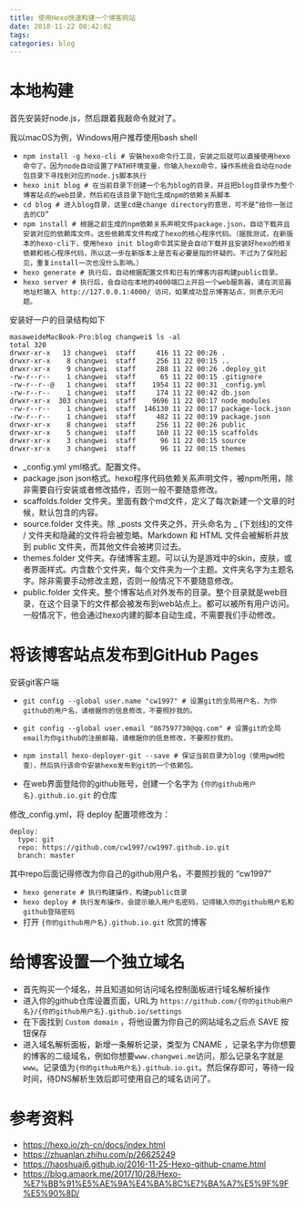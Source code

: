 ```yaml
---
title: 使用Hexo快速构建一个博客网站
date: 2018-11-22 00:42:02
tags: 
categories: blog
---
```


# 本地构建

首先安装好node.js，然后跟着我敲命令就对了。

我以macOS为例，Windows用户推荐使用bash shell

- `npm install -g hexo-cli # 安裝hexo命令行工具，安装之后就可以直接使用hexo命令了。因为node自动设置了PATH环境变量，你输入hexo命令，操作系统会自动在node包目录下寻找到对应的node.js脚本执行`
- `hexo init blog # 在当前目录下创建一个名为blog的目录，并且把blog目录作为整个博客站点的web目录，然后初在该目录下始化生成npm的依赖关系脚本`
- `cd blog # 进入blog目录，这里cd是change directory的意思，可不是“给你一张过去的CD”`
- `npm install # 根据之前生成的npm依赖关系声明文件package.json，自动下载并且安装对应的依赖库文件。这些依赖库文件构成了hexo的核心程序代码。（据我测试，在新版本的hexo-cli下，使用hexo init blog命令其实是会自动下载并且安装好hexo的相关依赖和核心程序代码，所以这一步在新版本上是否有必要是指的怀疑的。不过为了保险起见，重复install一次也没什么影响。）`
- `hexo generate # 执行后，自动根据配置文件和已有的博客内容构建public目录。` 
- `hexo server # 执行后，会自动在本地的4000端口上开启一个web服务器，请在浏览器地址栏输入 http://127.0.0.1:4000/ 访问，如果成功显示博客站点，则表示无问题。` 

安装好一户的目录结构如下

	masaweideMacBook-Pro:blog changwei$ ls -al
	total 320
	drwxr-xr-x   13 changwei  staff     416 11 22 00:26 .
	drwxr-xr-x    8 changwei  staff     256 11 22 00:15 ..
	drwxr-xr-x    9 changwei  staff     288 11 22 00:26 .deploy_git
	-rw-r--r--    1 changwei  staff      65 11 22 00:15 .gitignore
	-rw-r--r--@   1 changwei  staff    1954 11 22 00:31 _config.yml
	-rw-r--r--    1 changwei  staff     174 11 22 00:42 db.json
	drwxr-xr-x  303 changwei  staff    9696 11 22 00:17 node_modules
	-rw-r--r--    1 changwei  staff  146130 11 22 00:17 package-lock.json
	-rw-r--r--    1 changwei  staff     482 11 22 00:19 package.json
	drwxr-xr-x    8 changwei  staff     256 11 22 00:26 public
	drwxr-xr-x    5 changwei  staff     160 11 22 00:15 scaffolds
	drwxr-xr-x    3 changwei  staff      96 11 22 00:15 source
	drwxr-xr-x    3 changwei  staff      96 11 22 00:15 themes

- _config.yml yml格式。配置文件。
- package.json json格式。hexo程序代码依赖关系声明文件，被npm所用，除非需要自行安装或者修改插件，否则一般不要随意修改。
- scaffolds.folder 文件夹。里面有数个md文件，定义了每次新建一个文章的时候，默认包含的内容。
- source.folder 文件夹。除 _posts 文件夹之外，开头命名为 _ (下划线)的文件 / 文件夹和隐藏的文件将会被忽略。Markdown 和 HTML 文件会被解析并放到 public 文件夹，而其他文件会被拷贝过去。
- themes.folder 文件夹。存储博客主题。可以认为是游戏中的skin，皮肤，或者界面样式。内含数个文件夹，每个文件夹为一个主题。文件夹名字为主题名字。除非需要手动修改主题，否则一般情况下不要随意修改。
- public.folder 文件夹。整个博客站点对外发布的目录。整个目录就是web目录，在这个目录下的文件都会被发布到web站点上。都可以被所有用户访问。一般情况下，他会通过hexo内建的脚本自动生成，不需要我们手动修改。

# 将该博客站点发布到GitHub Pages

安装git客户端

- `git config --global user.name "cw1997" # 设置git的全局用户名，为你github的用户名，请根据你的信息修改，不要照抄我的。`
- `git config --global user.email "867597730@qq.com" # 设置git的全局email为你github的注册邮箱，请根据你的信息修改，不要照抄我的。`
- `npm install hexo-deployer-git --save # 保证当前目录为blog（使用pwd检查），然后执行该命令安装hexo发布到git的一个依赖包。`

- 在web界面登陆你的github账号，创建一个名字为 `{你的github用户名}.github.io.git` 的仓库

修改_config.yml，将 deploy 配置项修改为：

	deploy:
	  type: git
	  repo: https://github.com/cw1997/cw1997.github.io.git
	  branch: master

其中repo后面记得修改为你自己的github用户名，不要照抄我的 “cw1997”

- `hexo generate # 执行构建操作，构建public目录`
- `hexo deploy # 执行发布操作，会提示输入用户名密码，记得输入你的github用户名和github登陆密码`
- 打开 `{你的github用户名}.github.io.git` 欣赏的博客

# 给博客设置一个独立域名

- 首先购买一个域名，并且知道如何访问域名控制面板进行域名解析操作
- 进入你的github仓库设置页面，URL为 `https://github.com/{你的github用户名}/{你的github用户名}.github.io/settings`
- 在下面找到  `Custom domain` ，将他设置为你自己的网站域名之后点 SAVE 按钮保存
- 进入域名解析面板，新增一条解析记录，类型为 CNAME ，记录名字为你想要的博客的二级域名，例如你想要`www.changwei.me`访问，那么记录名字就是`www`。记录值为`{你的github用户名}.github.io.git`。然后保存即可，等待一段时间，待DNS解析生效后即可使用自己的域名访问了。



# 参考资料

- https://hexo.io/zh-cn/docs/index.html
- https://zhuanlan.zhihu.com/p/26625249
- https://haoshuai6.github.io/2016-11-25-Hexo-github-cname.html
- https://blog.amaork.me/2017/10/28/Hexo-%E7%BB%91%E5%AE%9A%E4%BA%8C%E7%BA%A7%E5%9F%9F%E5%90%8D/